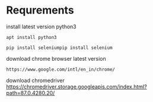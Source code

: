 # Requrements
install latest version python3
```
apt install python3 

pip install seleniumpip install selenium
```
download chrome browser latest version
```
https://www.google.com/intl/en_in/chrome/
```
download chromedriver https://chromedriver.storage.googleapis.com/index.html?path=87.0.4280.20/
